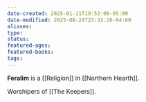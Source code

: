 ```yaml
---
date-created: 2025-01-11T19:53:09-05:00
date-modified: 2025-08-24T23:31:26-04:00
aliases: 
type: 
status: 
featured-ages: 
featured-books: 
tags: 
---
```

**Feralim** is a [[Religion]] in [[Northern Hearth]].

Worshipers of [[The Keepers]].